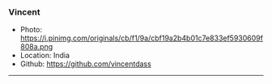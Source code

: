 ### Vincent
- Photo: https://i.pinimg.com/originals/cb/f1/9a/cbf19a2b4b01c7e833ef5930609f808a.png
- Location: India
- Github: https://github.com/vincentdass
***
